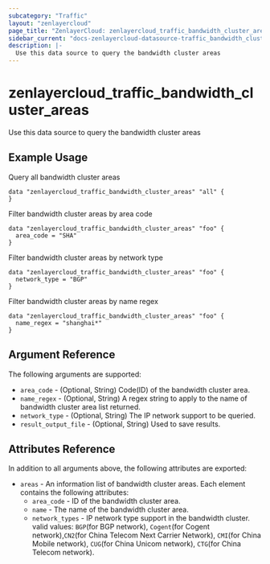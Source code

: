 ```yaml
---
subcategory: "Traffic"
layout: "zenlayercloud"
page_title: "ZenlayerCloud: zenlayercloud_traffic_bandwidth_cluster_areas"
sidebar_current: "docs-zenlayercloud-datasource-traffic_bandwidth_cluster_areas"
description: |-
  Use this data source to query the bandwidth cluster areas
---
```


# zenlayercloud_traffic_bandwidth_cluster_areas

Use this data source to query the bandwidth cluster areas

## Example Usage

Query all bandwidth cluster areas

```hcl
data "zenlayercloud_traffic_bandwidth_cluster_areas" "all" {
}
```

Filter bandwidth cluster areas by area code

```hcl
data "zenlayercloud_traffic_bandwidth_cluster_areas" "foo" {
  area_code = "SHA"
}
```

Filter bandwidth cluster areas by network type

```hcl
data "zenlayercloud_traffic_bandwidth_cluster_areas" "foo" {
  network_type = "BGP"
}
```

Filter bandwidth cluster areas by name regex

```hcl
data "zenlayercloud_traffic_bandwidth_cluster_areas" "foo" {
  name_regex = "shanghai*"
}
```

## Argument Reference

The following arguments are supported:

* `area_code` - (Optional, String) Code(ID) of the bandwidth cluster area.
* `name_regex` - (Optional, String) A regex string to apply to the name of bandwidth cluster area list returned.
* `network_type` - (Optional, String) The IP network support to be queried.
* `result_output_file` - (Optional, String) Used to save results.

## Attributes Reference

In addition to all arguments above, the following attributes are exported:

* `areas` - An information list of bandwidth cluster areas. Each element contains the following attributes:
   * `area_code` - ID of the bandwidth cluster area.
   * `name` - The name of the bandwidth cluster area.
   * `network_types` - IP network type support in the bandwidth cluster. valid values: `BGP`(for BGP network), `Cogent`(for Cogent network),`CN2`(for China Telecom Next Carrier Network), `CMI`(for China Mobile network), `CUG`(for China Unicom network), `CTG`(for China Telecom network).


